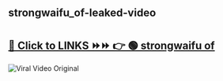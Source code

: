 
 ## strongwaifu_of-leaked-video 

# <h2><a href="https://clipsfans.com/strongwaifu_of&ref=git">🔗 Click to LINKS ⏩⏩ 👉 🟢 strongwaifu of </a></h2>

<a href="https://clipsfans.com/strongwaifu_of&ref=git" rel="nofollow" data-target="animated-image.originalLink"><img src="https://i.ibb.co.com/xMMVF88/686577567.gif" alt="Viral Video Original" style="max-width: 100%; display: inline-block;" data-target="animated-image.originalImage"></a>
